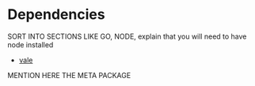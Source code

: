 # Dependencies

SORT INTO SECTIONS LIKE GO, NODE, explain that you will need to have node installed

- [vale](https://errata-ai.github.io/vale/ "Link to Vale linter")


MENTION HERE THE META PACKAGE
